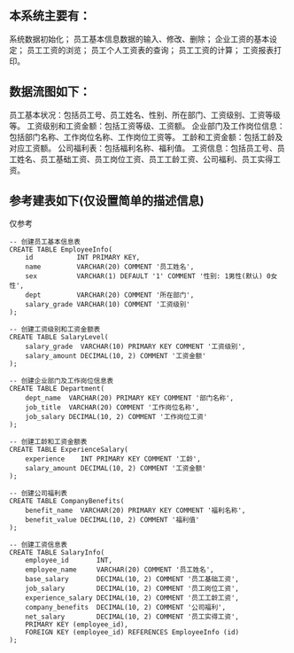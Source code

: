 ## 本系统主要有：
系统数据初始化；
员工基本信息数据的输入、修改、删除；
企业工资的基本设定；
员工工资的浏览；
员工个人工资表的查询；
员工工资的计算；
工资报表打印。

## 数据流图如下：
员工基本状况：包括员工号、员工姓名、性别、所在部门、工资级别、工资等级等。
工资级别和工资金额：包括工资等级、工资额。
企业部门及工作岗位信息：包括部门名称、工作岗位名称、工作岗位工资等。
工龄和工资金额：包括工龄及对应工资额。
公司福利表：包括福利名称、福利值。
工资信息：包括员工号、员工姓名、员工基础工资、员工岗位工资、员工工龄工资、公司福利、员工实得工资。

## 参考建表如下(仅设置简单的描述信息)
仅参考
```mysql
-- 创建员工基本信息表
CREATE TABLE EmployeeInfo(
    id           INT PRIMARY KEY,
    name         VARCHAR(20) COMMENT '员工姓名',
    sex          VARCHAR(1) DEFAULT '1' COMMENT '性别: 1男性(默认) 0女性',
    dept         VARCHAR(20) COMMENT '所在部门',
    salary_grade VARCHAR(10) COMMENT '工资级别'
);

-- 创建工资级别和工资金额表
CREATE TABLE SalaryLevel(
    salary_grade  VARCHAR(10) PRIMARY KEY COMMENT '工资级别',
    salary_amount DECIMAL(10, 2) COMMENT '工资金额'
);

-- 创建企业部门及工作岗位信息表
CREATE TABLE Department(
    dept_name  VARCHAR(20) PRIMARY KEY COMMENT '部门名称',
    job_title  VARCHAR(20) COMMENT '工作岗位名称',
    job_salary DECIMAL(10, 2) COMMENT '工作岗位工资'
);

-- 创建工龄和工资金额表
CREATE TABLE ExperienceSalary(
    experience    INT PRIMARY KEY COMMENT '工龄',
    salary_amount DECIMAL(10, 2) COMMENT '工资金额'
);

-- 创建公司福利表
CREATE TABLE CompanyBenefits(
    benefit_name  VARCHAR(20) PRIMARY KEY COMMENT '福利名称',
    benefit_value DECIMAL(10, 2) COMMENT '福利值'
);

-- 创建工资信息表
CREATE TABLE SalaryInfo(
    employee_id       INT,
    employee_name     VARCHAR(20) COMMENT '员工姓名',
    base_salary       DECIMAL(10, 2) COMMENT '员工基础工资',
    job_salary        DECIMAL(10, 2) COMMENT '员工岗位工资',
    experience_salary DECIMAL(10, 2) COMMENT '员工工龄工资',
    company_benefits  DECIMAL(10, 2) COMMENT '公司福利',
    net_salary        DECIMAL(10, 2) COMMENT '员工实得工资',
    PRIMARY KEY (employee_id),
    FOREIGN KEY (employee_id) REFERENCES EmployeeInfo (id)
);

```